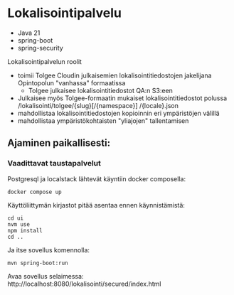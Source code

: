 # Lokalisointipalvelu

* Java 21
* spring-boot
* spring-security

Lokalisointipalvelun roolit

* toimii Tolgee Cloudin julkaisemien lokalisointitiedostojen jakelijana Opintopolun "vanhassa" formaatissa
    * Tolgee julkaisee lokalisointitiedostot QA:n S3:een
* Julkaisee myös Tolgee-formaatin mukaiset lokalisointitiedostot polussa /lokalisointi/tolgee/{slug}[/{namespace}]
  /{locale}.json
* mahdollistaa lokalisointitiedostojen kopioinnin eri ympäristöjen välillä
* mahdollistaa ympäristökohtaisten "yliajojen" tallentamisen

## Ajaminen paikallisesti:

### Vaadittavat taustapalvelut

Postgresql ja localstack lähtevät käyntiin docker composella:

```shell
docker compose up
```

Käyttöliittymän kirjastot pitää asentaa ennen käynnistämistä:

```shell
cd ui
nvm use
npm install
cd ..
```

Ja itse sovellus komennolla:

```shell
mvn spring-boot:run
```

Avaa sovellus selaimessa: http://localhost:8080/lokalisointi/secured/index.html
